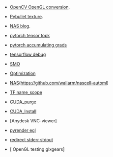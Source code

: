 * [OpenCV OpenGL conversion](https://strawlab.org/2011/11/05/augmented-reality-with-OpenGL/).

* [Pybullet texture](https://github.com/bulletphysics/bullet3/blob/master/examples/pybullet/examples/changeTexture.py).

* [NAS blog](https://lilianweng.github.io/lil-log/).

* [pytorch tensor topk](https://discuss.pytorch.org/t/how-to-use-torch-topk-to-set-non-topk-values-of-a-tensor-to-zero/3985)

* [pytorch accumulating grads](https://medium.com/huggingface/training-larger-batches-practical-tips-on-1-gpu-multi-gpu-distributed-setups-ec88c3e51255)

* [tensorflow debug](https://github.com/wookayin/tensorflow-talk-debugging)

* [SMO](https://jonchar.net/notebooks/SVM/)

* [Optimization](http://www.princeton.edu/~yc5/ele538_optimization/index.html)

* [NAS](https://lab.wallarm.com/the-first-step-by-step-guide-for-implementing-neural-architecture-search-with-reinforcement-99ade71b3d28)(https://github.com/wallarm/nascell-automl)  

* [TF name_scope](https://stackoverflow.com/questions/35919020/whats-the-difference-of-name-scope-and-a-variable-scope-in-tensorflow/43581502#43581502)

* [CUDA_purge](https://stackoverflow.com/questions/56431461/how-to-remove-cuda-completely-from-ubuntu)

* [CUDA_Install](https://medium.com/@chami.soufiane/installation-guide-for-cuda-10-x-on-ubuntu-16-04-18-04-20-04-3a826a110ff5)

* [Anydesk VNC-viewer]

* [pyrender egl](https://github.com/mcfletch/pyopengl/issues/27)

* [redirect stderr stdout](https://linuxize.com/post/bash-redirect-stderr-stdout/)

* [ OpenGL testing glxgears]


